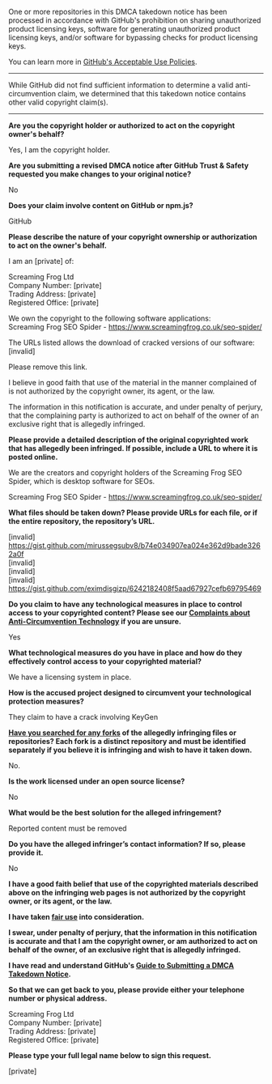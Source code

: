 One or more repositories in this DMCA takedown notice has been processed in accordance with GitHub's prohibition on sharing unauthorized product licensing keys, software for generating unauthorized product licensing keys, and/or software for bypassing checks for product licensing keys.

You can learn more in [GitHub's Acceptable Use Policies](https://docs.github.com/en/github/site-policy/github-acceptable-use-policies).

---

While GitHub did not find sufficient information to determine a valid anti-circumvention claim, we determined that this takedown notice contains other valid copyright claim(s).

---

**Are you the copyright holder or authorized to act on the copyright owner's behalf?**

Yes, I am the copyright holder.

**Are you submitting a revised DMCA notice after GitHub Trust & Safety requested you make changes to your original notice?**

No

**Does your claim involve content on GitHub or npm.js?**

GitHub

**Please describe the nature of your copyright ownership or authorization to act on the owner's behalf.**

I am an [private] of:

Screaming Frog Ltd  
Company Number: [private]  
Trading Address: [private]  
Registered Office: [private]  

We own the copyright to the following software applications:  
Screaming Frog SEO Spider - https://www.screamingfrog.co.uk/seo-spider/

The URLs listed allows the download of cracked versions of our software:  
[invalid]  

Please remove this link.

I believe in good faith that use of the material in the manner complained of is not authorized by the copyright owner, its agent, or the law.

The information in this notification is accurate, and under penalty of perjury, that the complaining party is authorized to act on behalf of the owner of an exclusive right that is allegedly infringed.

**Please provide a detailed description of the original copyrighted work that has allegedly been infringed. If possible, include a URL to where it is posted online.**

We are the creators and copyright holders of the Screaming Frog SEO Spider, which is desktop software for SEOs.

Screaming Frog SEO Spider - https://www.screamingfrog.co.uk/seo-spider/

**What files should be taken down? Please provide URLs for each file, or if the entire repository, the repository’s URL.**

[invalid]  
https://gist.github.com/mirussegsubv8/b74e034907ea024e362d9bade3262a0f  
[invalid]  
[invalid]  
[invalid]  
https://gist.github.com/eximdisgizp/6242182408f5aad67927cefb69795469  

**Do you claim to have any technological measures in place to control access to your copyrighted content? Please see our <a href="https://docs.github.com/articles/guide-to-submitting-a-dmca-takedown-notice#complaints-about-anti-circumvention-technology">Complaints about Anti-Circumvention Technology</a> if you are unsure.**

Yes

**What technological measures do you have in place and how do they effectively control access to your copyrighted material?**

We have a licensing system in place.

**How is the accused project designed to circumvent your technological protection measures?**

They claim to have a crack involving KeyGen

**<a href="https://docs.github.com/articles/dmca-takedown-policy#b-what-about-forks-or-whats-a-fork">Have you searched for any forks</a> of the allegedly infringing files or repositories? Each fork is a distinct repository and must be identified separately if you believe it is infringing and wish to have it taken down.**

No.

**Is the work licensed under an open source license?**

No

**What would be the best solution for the alleged infringement?**

Reported content must be removed

**Do you have the alleged infringer’s contact information? If so, please provide it.**

No

**I have a good faith belief that use of the copyrighted materials described above on the infringing web pages is not authorized by the copyright owner, or its agent, or the law.**

**I have taken <a href="https://www.lumendatabase.org/topics/22">fair use</a> into consideration.**

**I swear, under penalty of perjury, that the information in this notification is accurate and that I am the copyright owner, or am authorized to act on behalf of the owner, of an exclusive right that is allegedly infringed.**

**I have read and understand GitHub's <a href="https://docs.github.com/articles/guide-to-submitting-a-dmca-takedown-notice/">Guide to Submitting a DMCA Takedown Notice</a>.**

**So that we can get back to you, please provide either your telephone number or physical address.**

Screaming Frog Ltd  
Company Number: [private]  
Trading Address: [private]  
Registered Office: [private]  

**Please type your full legal name below to sign this request.**

[private]  
